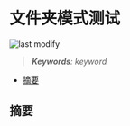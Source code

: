 文件夹模式测试
===
<!--START_SECTION:badge-->

![last modify](https://img.shields.io/static/v1?label=last%20modify&message=2025-07-30%2013%3A01%3A52&color=yellowgreen&style=flat-square)

<!--END_SECTION:badge-->
<!--info
top: false
hidden: true
-->

> ***Keywords**: keyword*

<!--START_SECTION:toc-->
- [摘要](#摘要)
<!--END_SECTION:toc-->


## 摘要